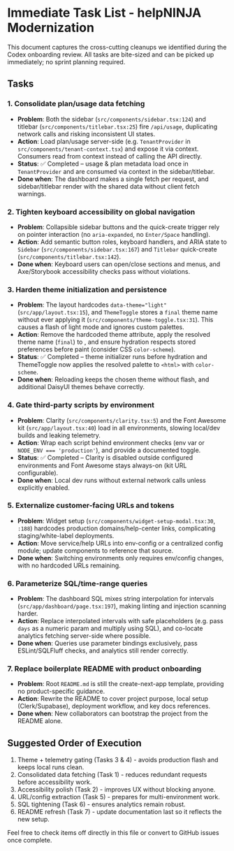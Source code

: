 ﻿# Immediate Task List - helpNINJA Modernization

This document captures the cross-cutting cleanups we identified during the Codex onboarding review. All tasks are bite-sized and can be picked up immediately; no sprint planning required.

## Tasks

### 1. Consolidate plan/usage data fetching
- **Problem**: Both the sidebar (`src/components/sidebar.tsx:124`) and titlebar (`src/components/titlebar.tsx:25`) fire `/api/usage`, duplicating network calls and risking inconsistent UI states.
- **Action**: Load plan/usage server-side (e.g. `TenantProvider` in `src/components/tenant-context.tsx`) and expose it via context. Consumers read from context instead of calling the API directly.
- **Status**: ✅ Completed – usage & plan metadata load once in `TenantProvider` and are consumed via context in the sidebar/titlebar.
- **Done when**: The dashboard makes a single fetch per request, and sidebar/titlebar render with the shared data without client fetch warnings.

### 2. Tighten keyboard accessibility on global navigation
- **Problem**: Collapsible sidebar buttons and the quick-create trigger rely on pointer interaction (no `aria-expanded`, no `Enter/Space` handling).
- **Action**: Add semantic button roles, keyboard handlers, and ARIA state to `Sidebar` (`src/components/sidebar.tsx:167`) and `Titlebar` quick-create (`src/components/titlebar.tsx:142`).
- **Done when**: Keyboard users can open/close sections and menus, and Axe/Storybook accessibility checks pass without violations.

### 3. Harden theme initialization and persistence
- **Problem**: The layout hardcodes `data-theme="light"` (`src/app/layout.tsx:15`), and `ThemeToggle` stores a `final` theme name without ever applying it (`src/components/theme-toggle.tsx:31`). This causes a flash of light mode and ignores custom palettes.
- **Action**: Remove the hardcoded theme attribute, apply the resolved theme name (`final`) to <html>, and ensure hydration respects stored preferences before paint (consider CSS `color-scheme`).
- **Status**: ✅ Completed – theme initializer runs before hydration and ThemeToggle now applies the resolved palette to `<html>` with `color-scheme`.
- **Done when**: Reloading keeps the chosen theme without flash, and additional DaisyUI themes behave correctly.

### 4. Gate third-party scripts by environment
- **Problem**: Clarity (`src/components/clarity.tsx:5`) and the Font Awesome kit (`src/app/layout.tsx:40`) load in all environments, slowing local/dev builds and leaking telemetry.
- **Action**: Wrap each script behind environment checks (env var or `NODE_ENV === 'production'`), and provide a documented toggle.
- **Status**: ✅ Completed – Clarity is disabled outside configured environments and Font Awesome stays always-on (kit URL configurable).
- **Done when**: Local dev runs without external network calls unless explicitly enabled.

### 5. Externalize customer-facing URLs and tokens
- **Problem**: Widget setup (`src/components/widget-setup-modal.tsx:30`, `:188`) hardcodes production domains/help-center links, complicating staging/white-label deployments.
- **Action**: Move service/help URLs into env-config or a centralized config module; update components to reference that source.
- **Done when**: Switching environments only requires env/config changes, with no hardcoded URLs remaining.

### 6. Parameterize SQL/time-range queries
- **Problem**: The dashboard SQL mixes string interpolation for intervals (`src/app/dashboard/page.tsx:197`), making linting and injection scanning harder.
- **Action**: Replace interpolated intervals with safe placeholders (e.g. pass `days` as a numeric param and multiply using SQL), and co-locate analytics fetching server-side where possible.
- **Done when**: Queries use parameter bindings exclusively, pass ESLint/SQLFluff checks, and analytics still render correctly.

### 7. Replace boilerplate README with product onboarding
- **Problem**: Root `README.md` is still the create-next-app template, providing no product-specific guidance.
- **Action**: Rewrite the README to cover project purpose, local setup (Clerk/Supabase), deployment workflow, and key docs references.
- **Done when**: New collaborators can bootstrap the project from the README alone.

## Suggested Order of Execution
1. Theme + telemetry gating (Tasks 3 & 4) - avoids production flash and keeps local runs clean.
2. Consolidated data fetching (Task 1) - reduces redundant requests before accessibility work.
3. Accessibility polish (Task 2) - improves UX without blocking anyone.
4. URL/config extraction (Task 5) - prepares for multi-environment work.
5. SQL tightening (Task 6) - ensures analytics remain robust.
6. README refresh (Task 7) - update documentation last so it reflects the new setup.

Feel free to check items off directly in this file or convert to GitHub issues once complete.



